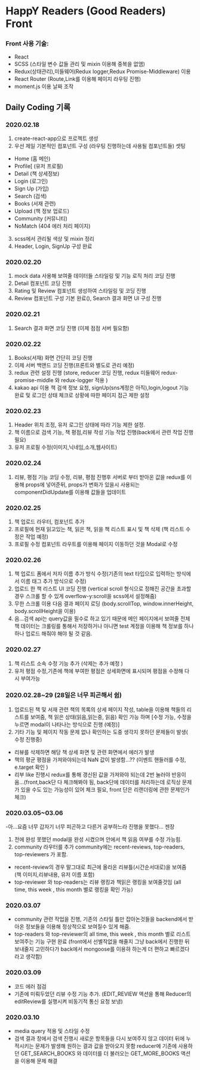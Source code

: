 # HappY Readers (Good Readers) Front

### Front 사용 기술:

- React
- SCSS (스타일 변수 값들 관리 및 mixin 이용해 중복을 없앰)
- Redux(상태관리),미들웨어(Redux logger,Redux Promise-Middleware) 이용
- React Router (Route,Link를 이용해 페이지 라우팅 진행)
- moment.js 이용 날짜 조작
  <!--- 해외 goodreads 같은 페이지를 만들어 보고자 진행, 기능이 좀 부족하지만 개선중-->

## Daily Coding 기록

### 2020.02.18

1. create-react-app으로 프로젝트 생성
2. 우선 제일 기본적인 컴포넌트 구성 (라우팅 진행하는데 사용될 컴포넌트들) 셋팅

- Home (홈 메인)
- Profile[ (유저 프로필)
- Detail (책 상세정보)
- Login (로그인)
- Sign Up (가입)
- Search (검색)
- Books (서재 관련)
- Upload (책 정보 업로드)
- Community (커뮤니티)
- NoMatch (404 에러 처리 페이지)

3. scss에서 관리될 색상 및 mixin 정리
4. Header, Login, SignUp 구성 완료

### 2020.02.20

1. mock data 사용해 보여줄 데이터들 스타일링 및 기능 로직 처리 코딩 진행
2. Detail 컴포넌트 코딩 진행
3. Rating 및 Review 컴포넌트 생성하여 스타일링 및 코딩 진행
4. Review 컴포넌트 구성 기본 완료(), Search 결과 화면 UI 구성 진행

### 2020.02.21

1. Search 결과 화면 코딩 진행 (이제 점점 서버 필요함)

### 2020.02.22

1. Books(서재) 화면 간단히 코딩 진행
2. 이제 서버 백앤드 코딩 진행(프론트와 별도로 관리 예정)
3. redux 관련 설정 진행 (store, reducer 코딩 진행, redux 미들웨어 redux-promise-middle 와 redux-logger 적용 )
4. kakao api 이용 책 검색 정보 요청, signUp(sns계정은 아직),login,logout 기능 완료 및 로그인 상태 체크로 상황에 따한 페이지 접근 제한 설정

### 2020.02.23

1. Header 위치 조정, 유저 로그인 상태에 따라 기능 제한 설정.
2. 책 이름으로 검색 기능, 책 평점,리뷰 작성 기능 작업 진행(back에서 관련 작업 진행 필요)
3. 유저 프로필 수정(이미지,닉네임,소개,웹사이트)

### 2020.02.24

1. 리뷰, 평점 기능 코딩 수정, 리뷰, 평점 진행후 서버로 부터 받아온 값을 redux를 이용해 props에 넣어준뒤, props가 변화가 있을시 사용되는 componentDidUpdate를 이용해 값들을 업데이트

### 2020.02.25

1. 책 업로드 라우터, 컴포넌트 추가
2. 프로필에 현재 읽고있는 책, 읽은 책, 읽을 책 리스트 표시 및 책 삭제 (책 리스트 수정은 작업 예정)
3. 프로필 수정 컴포넌트 라우트를 이용해 페이지 이동하던 것을 Modal로 수정

### 2020.02.26

1. 책 업로드 폼에서 저자 이름 추가 방식 수정(기존의 text 타입으로 입력하는 방식에서 이름 태그 추가 방식으로 수정)
2. 업로드 한 책 리스트 UI 코딩 진행 (vertical scroll 형식으로 정해진 공간을 초과할 경우 스크롤 할 수 있게 overflow-y:scroll을 scss에서 설정해줌)
3. 무한 스크롤 이용 다음 결과 페이지 로딩 (body.scrollTop, window.innerHeight, body.scrollHeight을 이용)
4. 음...검색 api는 query값을 필수로 하고 있기 때문에 메인 페이지에서 보여줄 전체 책 데이터는 크롤링를 통해서 저장하거나 아니면 test 계정을 이용해
   책 정보를 하나 하나 업로드 해줘야 해야 될 것 같음.

### 2020.02.27

1. 책 리스트 소속 수정 기능 추가 (삭제는 추가 예정 )
2. 유저 평점 수정,기존에 책에 부여한 평점은 상세화면에 표시되며 평점을 수정해 다시 부여가능

### 2020.02.28~29 (28일은 너무 피곤해서 쉼)

1. 업로드된 책 및 서재 관련 책의 목록의 상세 페이지 작성, table을 이용해 책들의 리스트를 보여줌, 책 읽은 상태(읽음,읽는중, 읽음) 확인 가능 하며 [수정 가능,
   수정을 누르면 modal이 나타나는 방식으로 진행 (예정)]
2. 기타 기능 및 페이지 작동 문제 없나 확인하는 도중 생각지 못하던 문제들이 발생( 수정 진행중)

- 리뷰를 삭제하면 해당 책 상세 화면 및 관련 화면에서 에러가 발생
- 책의 평균 평점을 가져와야되는데 NaN 값이 발생함...?? (이벤트 핸들러를 수정, e.target 확인 )
- 리부 like 진행시 redux를 통해 갱신된 값을 가져와야 되는데 2번 눌러야 반응이 옴...(front,back단 다 체크해봐야 됨, back단에 데이터를 처리하는데 로직상 문제가 있을 수도 있는 가능성이 있어 체크 필요, front 단은 리랜더링에 관한 문제인가 체크)

### 2020.03.05~03.06

-아...요즘 너무 갑자기 너무 피곤하고 다른거 공부하느라 진행을 못했다... 젠장

1. 전에 완성 못했던 modal을 완성 시켰으며 안에서 책 읽음 여부를 수정 가능힘.
2. community 라우터를 추가 community에는 recent-reviews, top-readers, top-reviewers 가 포함.

- recent-review의 경우 말그대로 최근에 올라온 리뷰틀(시간순서대로)을 보여줌 (책 이미지,리뷰내용, 유저 이름 포함)
- top-reviewer 와 top-readers는 리뷰 랭킹과 책읽은 랭킹을 보여줄것임 (all time, this week , this month 별로 랭킹을 확인 가능)

### 2020.03.07

- community 관련 작업을 진행, 기존의 스타일 틀만 잡아논것들을 backend에서 받아온 정보들을 이용해 정상적으로 보여질수 있게 해줌.
- top-readers 와 top-reviewer의 all time, this week , this month 별로 리스트 보여주는 기능 구현 완료 (front에서 선별작없을 해줄지 그냥 back에서 진행한 뒤 보내줄지 고민하다가 back에서 mongoose를 이용햐 하는게 더 편하고 빠르겠다라고 생각함)

### 2020.03.09

- 코드 에러 점검
- 기존에 미뤄두었던 리뷰 수정 기능 추가. (EDIT_REVIEW 액션을 통해 Reducer의 editReview를 실행시켜 비동기적 통신 요청 보냉)

### 2020.03.10

- media query 적용 및 스타일 수정
- 검색 결과 창에서 검색 진행시 새로운 항목들을 다시 보여주지 않고 데이터 뒤에 누적시키는 문제가 발생해 원하는 결과 값을 받아오지 못함
  reducer에 기존에 사용하던 GET_SEARCH_BOOKS 와 데이터를 더 불러오는 GET_MORE_BOOKS 액션을 이용해 문제 해결
